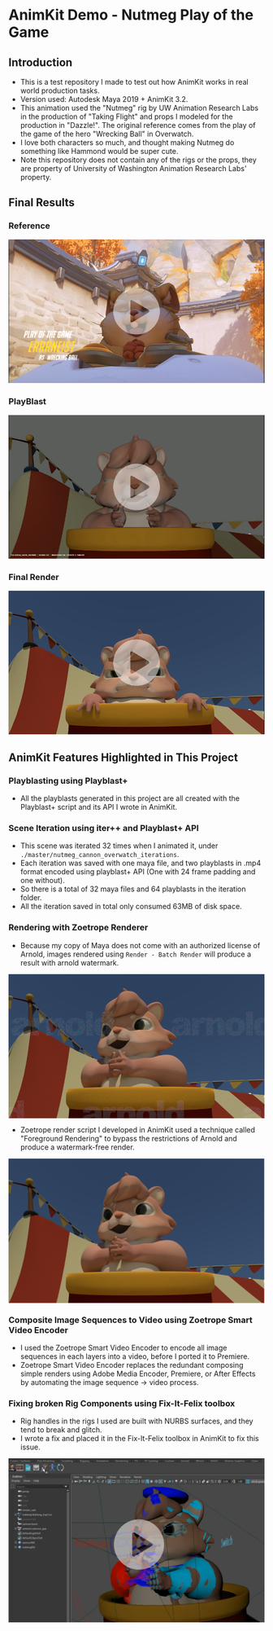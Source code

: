 # AnimKit Demo - Nutmeg Play of the Game
## Introduction
* This is a test repository I made to test out how AnimKit works in real world production tasks.
* Version used: Autodesk Maya 2019 + AnimKit 3.2.
* This animation used the "Nutmeg" rig by UW Animation Research Labs in the production of "Taking Flight" and props I modeled for the production in "Dazzle!". The original reference comes from the play of the game of the hero "Wrecking Ball" in Overwatch. 
* I love both characters so much, and thought making Nutmeg do something like Hammond would be super cute.
* Note this repository does not contain any of the rigs or the props, they are property of University of Washington Animation Research Labs' property.

## Final Results
### Reference

<a href="https://errrneist.github.io/Animation-Nutmeg_POTG/videos/hammond-reference.mp4" rel="Reference" width="100">![Ref](https://github.com/Errrneist/Animation-Nutmeg_POTG/blob/master/IMG/thumbnail_reference.PNG)</a>


### PlayBlast

<a href="https://errrneist.github.io/Animation-Nutmeg_POTG/videos/nutmeg_potg_playblast.mp4" rel="Reference" width="100">![Ref](https://github.com/Errrneist/Animation-Nutmeg_POTG/blob/master/IMG/thumbnail_playblast.PNG)</a>

### Final Render

<a href="https://errrneist.github.io/Animation-Nutmeg_POTG/videos/nutmeg_potg_render.mp4" rel="Reference" width="100">![Ref](https://github.com/Errrneist/Animation-Nutmeg_POTG/blob/master/IMG/thumbnail_render.PNG)</a>

## AnimKit Features Highlighted in This Project
### Playblasting using Playblast+
* All the playblasts generated in this project are all created with the Playblast+ script and its API I wrote in AnimKit.

### Scene Iteration using iter++ and Playblast+ API
* This scene was iterated 32 times when I animated it, under `./master/nutmeg_cannon_overwatch_iterations`.
* Each iteration was saved with one maya file, and two playblasts in .mp4 format encoded using playblast+ API (One with 24 frame padding and one without).
* So there is a total of 32 maya files and 64 playblasts in the iteration folder.
* All the iteration saved in total only consumed 63MB of disk space.

### Rendering with Zoetrope Renderer
* Because my copy of Maya does not come with an authorized license of Arnold, images rendered using `Render - Batch Render` will produce a result with arnold watermark.
<img align="middle" src="https://github.com/Errrneist/Animation-Nutmeg_POTG/blob/master/bad_render_example/arnold_batch_watermark_example.png" alt="bad arnold render">

* Zoetrope render script I developed in AnimKit used a technique called "Foreground Rendering" to bypass the restrictions of Arnold and produce a watermark-free render.
<img align="middle" src="https://github.com/Errrneist/Animation-Nutmeg_POTG/blob/master/bad_render_example/zoetrope_watermark_free_example.png" alt="bad arnold render">

### Composite Image Sequences to Video using Zoetrope Smart Video Encoder
* I used the Zoetrope Smart Video Encoder to encode all image sequences in each layers into a video, before I ported it to Premiere.
* Zoetrope Smart Video Encoder replaces the redundant composing simple renders using Adobe Media Encoder, Premiere, or After Effects by automating the image sequence -> video process.

### Fixing broken Rig Components using Fix-It-Felix toolbox
* Rig handles in the rigs I used are built with NURBS surfaces, and they tend to break and glitch.
* I wrote a fix and placed it in the Fix-It-Felix toolbox in AnimKit to fix this issue.

<a href="https://errrneist.github.io/Animation-Nutmeg_POTG/videos/nutmeg_fix_broken_nurbs.mp4" rel="Reference" width="100">![Ref](https://github.com/Errrneist/Animation-Nutmeg_POTG/blob/master/IMG/thumbnail_broken_nurbs.PNG)</a>
